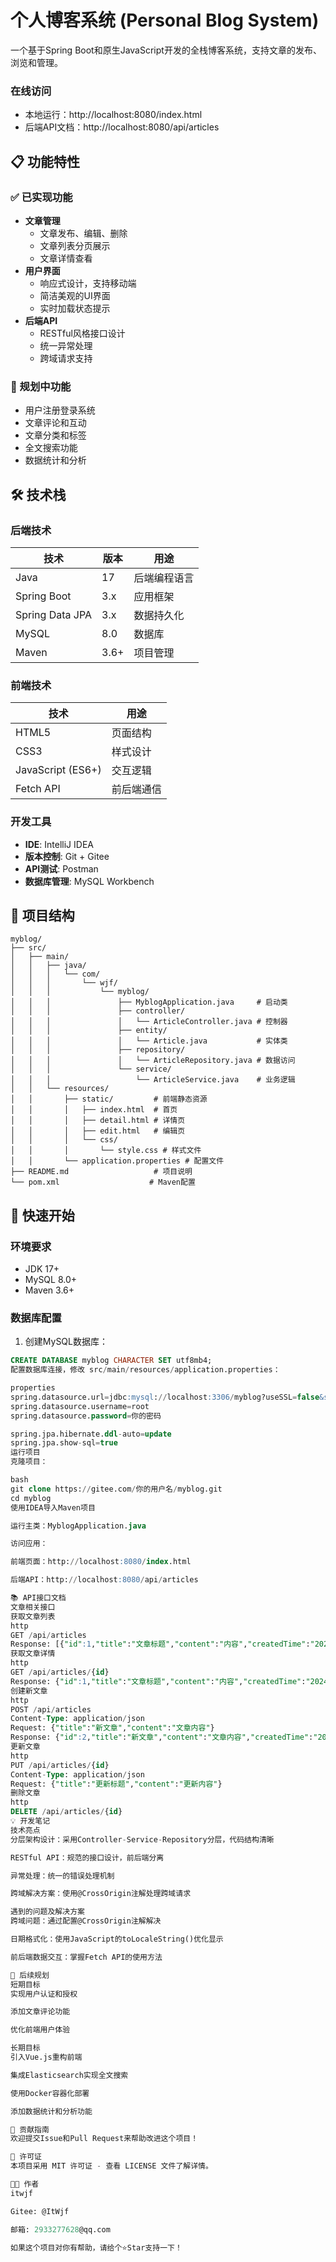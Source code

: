 # 个人博客系统 (Personal Blog System)

一个基于Spring Boot和原生JavaScript开发的全栈博客系统，支持文章的发布、浏览和管理。

### 在线访问
- 本地运行：http://localhost:8080/index.html
- 后端API文档：http://localhost:8080/api/articles

## 📋 功能特性

### ✅ 已实现功能
- **文章管理**
  - 文章发布、编辑、删除
  - 文章列表分页展示
  - 文章详情查看
- **用户界面** 
  - 响应式设计，支持移动端
  - 简洁美观的UI界面
  - 实时加载状态提示
- **后端API**
  - RESTful风格接口设计
  - 统一异常处理
  - 跨域请求支持

### 🔄 规划中功能
- 用户注册登录系统
- 文章评论和互动
- 文章分类和标签
- 全文搜索功能
- 数据统计和分析

## 🛠 技术栈

### 后端技术
| 技术 | 版本 | 用途 |
|------|------|------|
| Java | 17 | 后端编程语言 |
| Spring Boot | 3.x | 应用框架 |
| Spring Data JPA | 3.x | 数据持久化 |
| MySQL | 8.0 | 数据库 |
| Maven | 3.6+ | 项目管理 |

### 前端技术
| 技术 | 用途 |
|------|------|
| HTML5 | 页面结构 |
| CSS3 | 样式设计 |
| JavaScript (ES6+) | 交互逻辑 |
| Fetch API | 前后端通信 |

### 开发工具
- **IDE**: IntelliJ IDEA
- **版本控制**: Git + Gitee
- **API测试**: Postman
- **数据库管理**: MySQL Workbench

## 📁 项目结构

```
myblog/
├── src/
│   ├── main/
│   │   ├── java/
│   │   │   └── com/
│   │   │       └── wjf/
│   │   │           └── myblog/
│   │   │               ├── MyblogApplication.java     # 启动类
│   │   │               ├── controller/
│   │   │               │   └── ArticleController.java # 控制器
│   │   │               ├── entity/
│   │   │               │   └── Article.java           # 实体类
│   │   │               ├── repository/
│   │   │               │   └── ArticleRepository.java # 数据访问
│   │   │               └── service/
│   │   │                   └── ArticleService.java    # 业务逻辑
│   │   └── resources/
│   │       ├── static/         # 前端静态资源
│   │       │   ├── index.html  # 首页
│   │       │   ├── detail.html # 详情页
│   │       │   ├── edit.html   # 编辑页
│   │       │   └── css/
│   │       │       └── style.css # 样式文件
│   │       └── application.properties # 配置文件
├── README.md                   # 项目说明
└── pom.xml                    # Maven配置
```

## 🚀 快速开始

### 环境要求
- JDK 17+
- MySQL 8.0+
- Maven 3.6+

### 数据库配置
1. 创建MySQL数据库：
```sql
CREATE DATABASE myblog CHARACTER SET utf8mb4;
配置数据库连接，修改 src/main/resources/application.properties：

properties
spring.datasource.url=jdbc:mysql://localhost:3306/myblog?useSSL=false&serverTimezone=Asia/Shanghai
spring.datasource.username=root
spring.datasource.password=你的密码

spring.jpa.hibernate.ddl-auto=update
spring.jpa.show-sql=true
运行项目
克隆项目：

bash
git clone https://gitee.com/你的用户名/myblog.git
cd myblog
使用IDEA导入Maven项目

运行主类：MyblogApplication.java

访问应用：

前端页面：http://localhost:8080/index.html

后端API：http://localhost:8080/api/articles

📚 API接口文档
文章相关接口
获取文章列表
http
GET /api/articles
Response: [{"id":1,"title":"文章标题","content":"内容","createdTime":"2024-01-01T00:00:00"}]
获取文章详情
http
GET /api/articles/{id}
Response: {"id":1,"title":"文章标题","content":"内容","createdTime":"2024-01-01T00:00:00"}
创建新文章
http
POST /api/articles
Content-Type: application/json
Request: {"title":"新文章","content":"文章内容"}
Response: {"id":2,"title":"新文章","content":"文章内容","createdTime":"2024-01-01T00:00:00"}
更新文章
http
PUT /api/articles/{id}
Content-Type: application/json
Request: {"title":"更新标题","content":"更新内容"}
删除文章
http
DELETE /api/articles/{id}
💡 开发笔记
技术亮点
分层架构设计：采用Controller-Service-Repository分层，代码结构清晰

RESTful API：规范的接口设计，前后端分离

异常处理：统一的错误处理机制

跨域解决方案：使用@CrossOrigin注解处理跨域请求

遇到的问题及解决方案
跨域问题：通过配置@CrossOrigin注解解决

日期格式化：使用JavaScript的toLocaleString()优化显示

前后端数据交互：掌握Fetch API的使用方法

🔮 后续规划
短期目标
实现用户认证和授权

添加文章评论功能

优化前端用户体验

长期目标
引入Vue.js重构前端

集成Elasticsearch实现全文搜索

使用Docker容器化部署

添加数据统计和分析功能

🤝 贡献指南
欢迎提交Issue和Pull Request来帮助改进这个项目！

📄 许可证
本项目采用 MIT 许可证 - 查看 LICENSE 文件了解详情。

👨‍💻 作者
itwjf

Gitee: @ItWjf

邮箱: 2933277628@qq.com

如果这个项目对你有帮助，请给个⭐Star支持一下！
